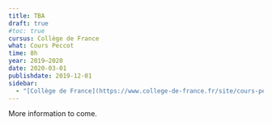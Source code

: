 ```yaml
---
title: TBA
draft: true
#toc: true
cursus: Collège de France
what: Cours Peccot
time: 8h
year: 2019–2020
date: 2020-03-01
publishdate: 2019-12-01
sidebar:
  - "[Collège de France](https://www.college-de-france.fr/site/cours-peccot/)"
---
```


<div class="alert alert-info" role="alert">More information to come.</div>
